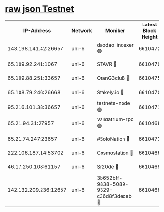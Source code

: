 [raw json Testnet](https://rpc-check.junot.stavr.tech/junot/rpc-junot-result.json)
=


<table><tr><th>IP-Address</th><th>Network</th><th>Moniker</th><th>Latest Block Height</th><th>Earliest Block Height</th><th>Catching Up</th><th>Tx Index</th><th>Voting Power</th><th>Scan Time</th></tr><tr><td>143.198.141.42:26657</td><td>uni-6</td><td>daodao_indexer 🟢</td><td>6610472</td><td>1</td><td>False</td><td>off</td><td>0</td><td>2023-12-31T23:53:05.933295644UTC</td></tr><tr><td>65.109.92.241:1067</td><td>uni-6</td><td>STAVR 🔴</td><td>6610470</td><td>1138541</td><td>False</td><td>on</td><td>6042</td><td>2023-12-31T23:52:55.786192860UTC</td></tr><tr><td>65.109.88.251:33657</td><td>uni-6</td><td>OranG3cluB 🔴</td><td>6610475</td><td>1138541</td><td>False</td><td>on</td><td>11</td><td>2023-12-31T23:53:10.436924531UTC</td></tr><tr><td>65.108.79.246:26668</td><td>uni-6</td><td>Stakely.io 🔴</td><td>6610470</td><td>1570872</td><td>False</td><td>on</td><td>1358933</td><td>2023-12-31T23:52:56.132358154UTC</td></tr><tr><td>95.216.101.38:36657</td><td>uni-6</td><td>testnets-node 🟢</td><td>6610471</td><td>1615130</td><td>False</td><td>on</td><td>0</td><td>2023-12-31T23:52:58.551215569UTC</td></tr><tr><td>65.21.94.31:27957</td><td>uni-6</td><td>Validatrium-rpc 🟢</td><td>6610468</td><td>2943363</td><td>False</td><td>on</td><td>0</td><td>2023-12-31T23:52:51.300867821UTC</td></tr><tr><td>65.21.74.247:23657</td><td>uni-6</td><td>#SoloNation 🔴</td><td>6610473</td><td>5208001</td><td>False</td><td>on</td><td>112</td><td>2023-12-31T23:53:04.983635539UTC</td></tr><tr><td>222.106.187.14:53702</td><td>uni-6</td><td>Cosmostation 🔴</td><td>6610466</td><td>5344501</td><td>False</td><td>on</td><td>110003</td><td>2023-12-31T23:52:48.932514455UTC</td></tr><tr><td>46.17.250.108:61157</td><td>uni-6</td><td>Sr20de 🔴</td><td>6610465</td><td>6419777</td><td>False</td><td>on</td><td>28</td><td>2023-12-31T23:52:43.187170185UTC</td></tr><tr><td>142.132.209.236:12657</td><td>uni-6</td><td>3b652bff-9838-5089-9329-c36d8f3deceb 🔴</td><td>6610466</td><td>6601280</td><td>False</td><td>on</td><td>157563</td><td>2023-12-31T23:52:47.508891993UTC</td></tr></table>